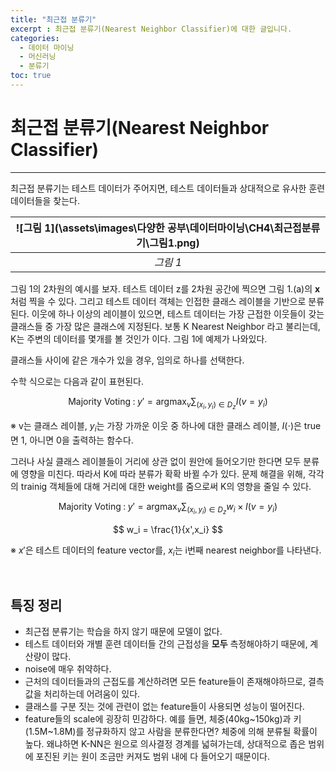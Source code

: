 ```yaml
---
title: "최근접 분류기"
excerpt : 최근접 분류기(Nearest Neighbor Classifier)에 대한 글입니다.
categories:
  - 데이터 마이닝
  - 머신러닝
  - 분류기
toc: true
---
```


# 최근접 분류기(Nearest Neighbor Classifier)
---

최근접 분류기는 테스트 데이터가 주어지면, 테스트 데이터들과 상대적으로 유사한 훈련 데이터들을 찾는다.


|![그림 1](\assets\images\다양한 공부\데이터마이닝\CH4\최근접분류기\그림1.png)|
|:--:|
|_그림 1_|

그림 1의 2차원의 예시를 보자. 테스트 데이터 z를 2차원 공간에 찍으면 그림 1.(a)의 **x**처럼 찍을 수 있다.
그리고 테스트 데이터 객체는 인접한 클래스 레이블을 기반으로 분류된다. 이웃에 하나 이상의 레이블이 있으면, 테스트 데이터는 가장 근접한 이웃들이 갖는 클래스들 중 가장 많은 클래스에 지정된다.
보통 K Nearest Neighbor 라고 불리는데, K는 주변의 데이터를 몇개를 볼 것인가 이다. 그림 1에 예제가 나와있다.

클래스들 사이에 같은 개수가 있을 경우, 임의로 하나를 선택한다.

수학 식으로는 다음과 같이 표현된다.

$$
\text{Majority Voting}\;:\;y'= \text{arg}\max_v \sum_{(x_i,y_i)\in D_z} I(v=y_i)
$$

※ v는 클래스 레이블, $y_i$는 가장 가까운 이웃 중 하나에 대한 클래스 레이블, $I(\cdot)$은 true면 1, 아니면 0을 출력하는 함수다.

그러나 사실 클래스 레이블들이 거리에 상관 없이 원안에 들어오기만 한다면 모두 분류에 영향을 미친다. 따라서 K에 따라 분류가 확확 바뀔 수가 있다. 
문제 해결을 위해, 각각의 trainig 객체들에 대해 거리에 대한 weight를 줌으로써 K의 영향을 줄일 수 있다.

$$
\text{Majority Voting}\;:\;y'= \text{arg}\max_v \sum_{(x_i,y_i)\in D_z} w_i \times I(v=y_i)
$$

$$
w_i = \frac{1}{x',x_i}
$$

※ $x'$은 테스트 데이터의 feature vector를, $x_i$는 i번째 nearest neighbor를 나타낸다.

<br/>

## 특징 정리

* 최근접 분류기는 학습을 하지 않기 때문에 모델이 없다.
* 테스트 데이터와 개별 훈련 데이터들 간의 근접성을 **모두** 측정해야하기 때문에, 계산량이 많다.
* noise에 매우 취약하다.
* 근처의 데이터들과의 근접도를 계산하려면 모든 feature들이 존재해야하므로, 결측 값을 처리하는데 어려움이 있다.
* 클래스를 구분 짓는 것에 관련이 없는 feature들이 사용되면 성능이 떨어진다.
* feature들의 scale에 굉장히 민감하다. 예를 들면, 체중(40kg~150kg)과 키(1.5M~1.8M)를 정규화하지 않고 사람을 분류한다면?
체중에 의해 분류될 확률이 높다. 왜냐하면 K-NN은 원으로 의사결정 경계를 넓혀가는데, 상대적으로 좁은 범위에 포진된 키는 원이 조금만 커져도 범위 내에 다 들어오기 때문이다. 

